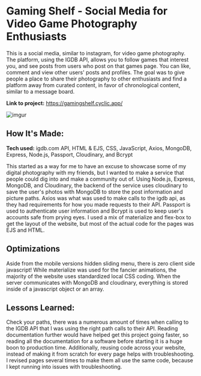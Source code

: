 # Gaming Shelf - Social Media for Video Game Photography Enthusiasts 

This is a social media, similar to instagram, for video game photography. The platform, using the IGDB API, allows you to follow games that interest you, and see posts from users who post on that games page. You can like, comment and view other users' posts and profiles. The goal was to give people a place to share their photography to other enthusiasts and find a platform away from curated content, in favor of chronological content, similar to a message board. 

**Link to project:** https://gamingshelf.cyclic.app/

![imgur](https://i.imgur.com/QKmv1Ej.gifv)

## How It's Made:

**Tech used:** igdb.com API, HTML & EJS, CSS, JavaScript, Axios, MongoDB, Express, Node.js, Passport, Cloudinary, and Bcrypt

This started as a way for me to have an excuse to showcase some of my digital photography with my friends, but I wanted to make a service that people could dig into and make a community out of. Using Node.js, Express, MongoDB, and Cloudinary, the backend of the service uses cloudinary to save the user's photos with MongoDB to store the post information and picture paths. Axios was what was used to make calls to the igdb api, as they had requirements for how you made requests to their API. Passport is used to authenticate user information and Bcrypt is used to keep user's accounts safe from prying eyes. I used a mix of materialize and flex-box to get the layout of the website, but most of the actual code for the pages was EJS and HTML. 

## Optimizations

Aside from the mobile versions hidden sliding menu, there is zero client side javascript! While materialize was used for the fancier animations, the majority of the website uses standardized local CSS coding. When the server communicates with MongoDB and cloudinary, everything is stored inside of a javascript object or an array.

## Lessons Learned:

Check your paths, there was a numerous amount of times when calling to the IGDB API that I was using the right path calls to their API. Reading documentation further would have helped get this project going faster, so reading all the documentation for a software before starting it is a huge boon to production time. Additionally, reusing code across your website, instead of making it from scratch for every page helps with troubleshooting. I revised pages several times to make them all use the same code, because I kept running into issues with troubleshooting.
